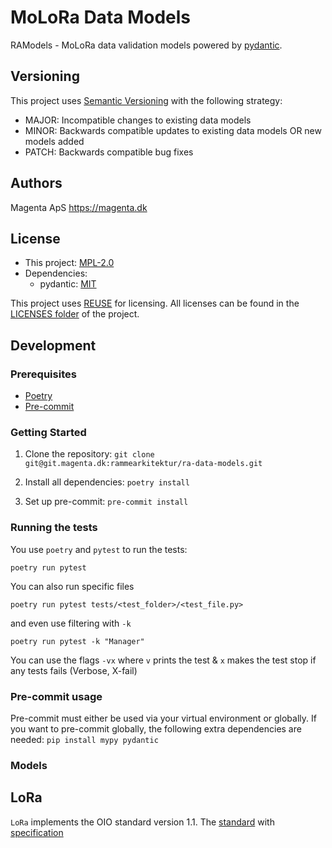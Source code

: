 <!--
SPDX-FileCopyrightText: Magenta ApS <https://magenta.dk>
SPDX-License-Identifier: MPL-2.0
-->

# MoLoRa Data Models

RAModels - MoLoRa data validation models powered by [pydantic](https://github.com/samuelcolvin/pydantic/#pydantic).

## Versioning

This project uses [Semantic Versioning](https://semver.org/) with the following strategy:

- MAJOR: Incompatible changes to existing data models
- MINOR: Backwards compatible updates to existing data models OR new models added
- PATCH: Backwards compatible bug fixes

## Authors

Magenta ApS <https://magenta.dk>

## License

- This project: [MPL-2.0](MPL-2.0.txt)
- Dependencies:
  - pydantic: [MIT](MIT.txt)

This project uses [REUSE](https://reuse.software) for licensing. All licenses can be found in the [LICENSES folder](LICENSES/) of the project.

## Development

### Prerequisites

- [Poetry](https://github.com/python-poetry/poetry)
- [Pre-commit](https://github.com/pre-commit/pre-commit)

### Getting Started

1. Clone the repository:
   `git clone git@git.magenta.dk:rammearkitektur/ra-data-models.git`

2. Install all dependencies:
   `poetry install`

3. Set up pre-commit:
   `pre-commit install`

### Running the tests

You use `poetry` and `pytest` to run the tests:

`poetry run pytest`

You can also run specific files

`poetry run pytest tests/<test_folder>/<test_file.py>`

and even use filtering with `-k`

`poetry run pytest -k "Manager"`

You can use the flags `-vx` where `v` prints the test & `x` makes the test stop if any tests fails (Verbose, X-fail)

### Pre-commit usage

Pre-commit must either be used via your virtual environment or globally.
If you want to pre-commit globally, the following extra dependencies are needed:
`pip install mypy pydantic`

### Models

## LoRa

`LoRa` implements the OIO standard version 1.1. The [standard](https://digitaliser.dk/resource/1569113) with
[specification](https://www.digitaliser.dk/resource/1569113/artefact/Specifikationafserviceinterfacefororganisation-OIO-Godkendt%5bvs.1.1%5d.pdf?artefact=true&PID=1569586)
